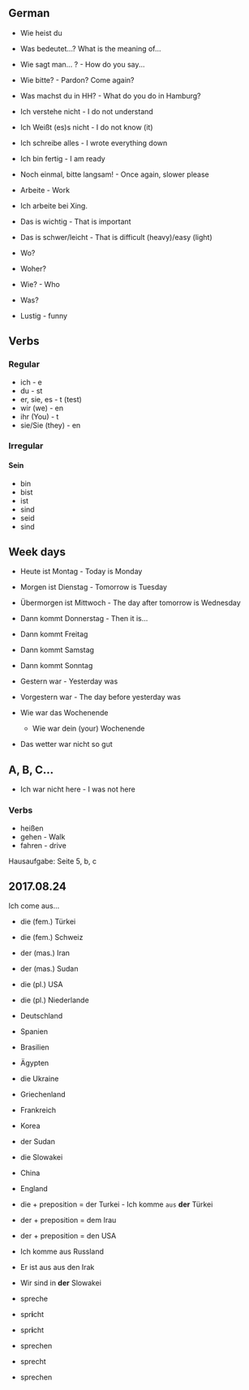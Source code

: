 German
---------

- Wie heist du
- Was bedeutet...? What is the meaning of...
- Wie sagt man... ? - How do you say...
- Wie bitte? - Pardon? Come again?
- Was machst du in HH? - What do you do in Hamburg?

- Ich verstehe nicht - I do not understand
- Ich Weißt (es)s nicht - I do not know (it)
- Ich schreibe alles - I wrote everything down
- Ich bin fertig - I am ready
- Noch einmal, bitte langsam! - Once again, slower please
- Arbeite - Work
- Ich arbeite bei Xing.
- Das is wichtig - That is important
- Das is schwer/leicht - That is difficult (heavy)/easy (light)

- Wo?
- Woher?
- Wie? - Who
- Was?

- Lustig - funny

## Verbs

### Regular

- ich            - e
- du             - st
- er, sie, es    - t (test)
- wir (we)       - en
- ihr (You)      - t
- sie/Sie (they) - en

### Irregular

#### Sein

- bin
- bist
- ist
- sind
- seid
- sind

## Week days

- Heute ist Montag - Today is Monday
- Morgen ist Dienstag - Tomorrow is Tuesday
- Übermorgen ist Mittwoch - The day after tomorrow is Wednesday
- Dann kommt Donnerstag - Then it is...
- Dann kommt Freitag
- Dann kommt Samstag
- Dann kommt Sonntag

- Gestern war - Yesterday was
- Vorgestern war - The day before yesterday was


- Wie war das Wochenende
  - Wie war dein (your) Wochenende
- Das wetter war nicht so gut

## A, B, C...


- Ich war nicht here - I was not here


### Verbs

- heißen
- gehen - Walk
- fahren - drive

Hausaufgabe: Seite 5, b, c

## 2017.08.24

Ich come aus...

- die (fem.) Türkei
- die (fem.) Schweiz
- der (mas.) Iran
- der (mas.) Sudan
- die (pl.) USA
- die (pl.) Niederlande
- Deutschland
- Spanien
- Brasilien
- Ägypten
- die Ukraine
- Griechenland
- Frankreich
- Korea
- der Sudan
- die Slowakei
- China
- England

- die + preposition = der Turkei - Ich komme `aus` **der** Türkei
- der + preposition = dem Irau
- der + preposition = den USA


- Ich komme aus Russland
- Er ist aus aus den Irak
- Wir sind in **der** Slowakei


- spreche
- spr**i**cht
- spr**i**cht
- sprechen
- sprecht
- sprechen
